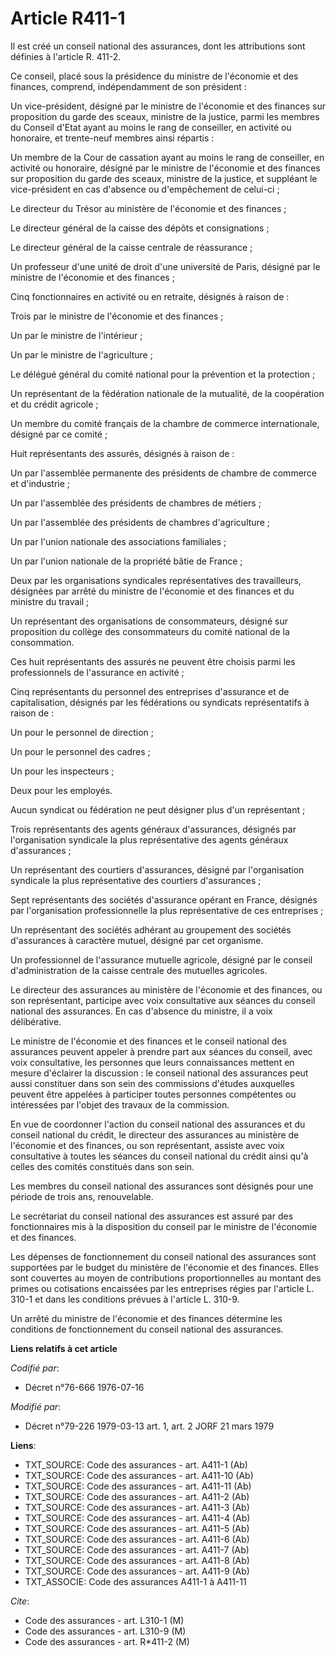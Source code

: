 # Article R411-1

Il est créé un conseil national des assurances, dont les attributions sont définies à l'article R. 411-2.

Ce conseil, placé sous la présidence du ministre de l'économie et des finances, comprend, indépendamment de son président :

Un vice-président, désigné par le ministre de l'économie et des finances sur proposition du garde des sceaux, ministre de la
justice, parmi les membres du Conseil d'Etat ayant au moins le rang de conseiller, en activité ou honoraire, et trente-neuf
membres ainsi répartis :

Un membre de la Cour de cassation ayant au moins le rang de conseiller, en activité ou honoraire, désigné par le ministre de
l'économie et des finances sur proposition du garde des sceaux, ministre de la justice, et suppléant le vice-président en cas
d'absence ou d'empêchement de celui-ci ;

Le directeur du Trésor au ministère de l'économie et des finances ;

Le directeur général de la caisse des dépôts et consignations ;

Le directeur général de la caisse centrale de réassurance ;

Un professeur d'une unité de droit d'une université de Paris, désigné par le ministre de l'économie et des finances ;

Cinq fonctionnaires en activité ou en retraite, désignés à raison de :

Trois par le ministre de l'économie et des finances ;

Un par le ministre de l'intérieur ;

Un par le ministre de l'agriculture ;

Le délégué général du comité national pour la prévention et la protection ;

Un représentant de la fédération nationale de la mutualité, de la coopération et du crédit agricole ;

Un membre du comité français de la chambre de commerce internationale, désigné par ce comité ;

Huit représentants des assurés, désignés à raison de :

Un par l'assemblée permanente des présidents de chambre de commerce et d'industrie ;

Un par l'assemblée des présidents de chambres de métiers ;

Un par l'assemblée des présidents de chambres d'agriculture ;

Un par l'union nationale des associations familiales ;

Un par l'union nationale de la propriété bâtie de France ;

Deux par les organisations syndicales représentatives des travailleurs, désignées par arrêté du ministre de l'économie et des
finances et du ministre du travail ;

Un représentant des organisations de consommateurs, désigné sur proposition du collège des consommateurs du comité national
de la consommation.

Ces huit représentants des assurés ne peuvent être choisis parmi les professionnels de l'assurance en activité ;

Cinq représentants du personnel des entreprises d'assurance et de capitalisation, désignés par les fédérations ou syndicats
représentatifs à raison de :

Un pour le personnel de direction ;

Un pour le personnel des cadres ;

Un pour les inspecteurs ;

Deux pour les employés.

Aucun syndicat ou fédération ne peut désigner plus d'un représentant ;

Trois représentants des agents généraux d'assurances, désignés par l'organisation syndicale la plus représentative des agents
généraux d'assurances ;

Un représentant des courtiers d'assurances, désigné par l'organisation syndicale la plus représentative des courtiers
d'assurances ;

Sept représentants des sociétés d'assurance opérant en France, désignés par l'organisation professionnelle la plus
représentative de ces entreprises ;

Un représentant des sociétés adhérant au groupement des sociétés d'assurances à caractère mutuel, désigné par cet organisme.

Un professionnel de l'assurance mutuelle agricole, désigné par le conseil d'administration de la caisse centrale des
mutuelles agricoles.

Le directeur des assurances au ministère de l'économie et des finances, ou son représentant, participe avec voix consultative
aux séances du conseil national des assurances. En cas d'absence du ministre, il a voix délibérative.

Le ministre de l'économie et des finances et le conseil national des assurances peuvent appeler à prendre part aux séances du
conseil, avec voix consultative, les personnes que leurs connaissances mettent en mesure d'éclairer la discussion : le
conseil national des assurances peut aussi constituer dans son sein des commissions d'études auxquelles peuvent être appelées
à participer toutes personnes compétentes ou intéressées par l'objet des travaux de la commission.

En vue de coordonner l'action du conseil national des assurances et du conseil national du crédit, le directeur des
assurances au ministère de l'économie et des finances, ou son représentant, assiste avec voix consultative à toutes les
séances du conseil national du crédit ainsi qu'à celles des comités constitués dans son sein.

Les membres du conseil national des assurances sont désignés pour une période de trois ans, renouvelable.

Le secrétariat du conseil national des assurances est assuré par des fonctionnaires mis à la disposition du conseil par le
ministre de l'économie et des finances.

Les dépenses de fonctionnement du conseil national des assurances sont supportées par le budget du ministère de l'économie et
des finances. Elles sont couvertes au moyen de contributions proportionnelles au montant des primes ou cotisations encaissées
par les entreprises régies par l'article L. 310-1 et dans les conditions prévues à l'article L. 310-9.

Un arrêté du ministre de l'économie et des finances détermine les conditions de fonctionnement du conseil national des
assurances.

**Liens relatifs à cet article**

_Codifié par_:

  - Décret n°76-666 1976-07-16

_Modifié par_:

  - Décret n°79-226 1979-03-13 art. 1, art. 2 JORF 21 mars 1979

**Liens**:

  - TXT_SOURCE: Code des assurances - art. A411-1 (Ab)
  - TXT_SOURCE: Code des assurances - art. A411-10 (Ab)
  - TXT_SOURCE: Code des assurances - art. A411-11 (Ab)
  - TXT_SOURCE: Code des assurances - art. A411-2 (Ab)
  - TXT_SOURCE: Code des assurances - art. A411-3 (Ab)
  - TXT_SOURCE: Code des assurances - art. A411-4 (Ab)
  - TXT_SOURCE: Code des assurances - art. A411-5 (Ab)
  - TXT_SOURCE: Code des assurances - art. A411-6 (Ab)
  - TXT_SOURCE: Code des assurances - art. A411-7 (Ab)
  - TXT_SOURCE: Code des assurances - art. A411-8 (Ab)
  - TXT_SOURCE: Code des assurances - art. A411-9 (Ab)
  - TXT_ASSOCIE: Code des assurances A411-1 à A411-11

_Cite_:

  - Code des assurances - art. L310-1 (M)
  - Code des assurances - art. L310-9 (M)
  - Code des assurances - art. R*411-2 (M)
